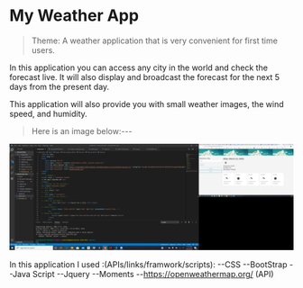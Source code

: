 # My Weather App

> Theme: A weather application that is very convenient for first time users.

In this application you can access any city in the world 
and check the forecast live. It will also display and broadcast the forecast for the next 5 days from the present day.

This application will also provide you with small weather images, the wind speed, and humidity.

>Here is an image below:---

<img src="Assets\2020-03-22 (2).png" alt= "code and site">


In this application I used :(APIs/links/framwork/scripts):
--CSS
--BootStrap
--Java Script
--Jquery
--Moments 
--https://openweathermap.org/ (API)

